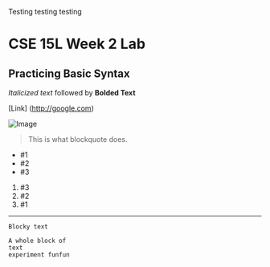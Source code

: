 Testing testing testing

# CSE 15L Week 2 Lab
## Practicing Basic Syntax
*Italicized text* followed by **Bolded Text**

[Link] (http://google.com)

![Image](https://www.google.com/url?sa=i&url=https%3A%2F%2Fwww.shutterstock.com%2Fsearch%2Fpanda&psig=AOvVaw3PX4oeJ2p55zMnP9XPmroj&ust=1649517221368000&source=images&cd=vfe&ved=0CAoQjRxqFwoTCJDJ9dLghPcCFQAAAAAdAAAAABAF)

>This is what blockquote does.

* #1
* #2
* #3

1. #3
2. #2
3. #1


---
`Blocky text`

```
A whole block of 
text
experiment funfun
```
